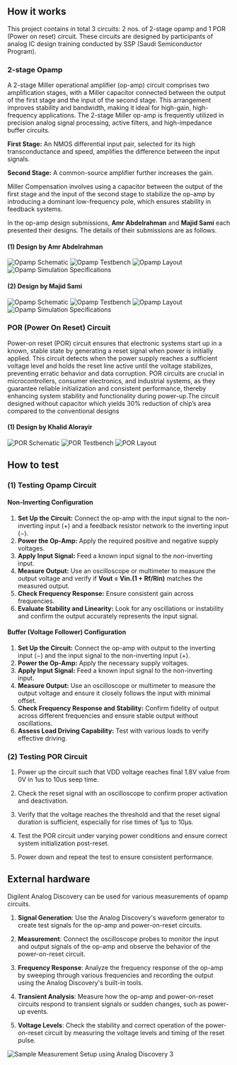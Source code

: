 <!---

This file is used to generate your project datasheet. Please fill in the information below and delete any unused
sections.

You can also include images in this folder and reference them in the markdown. Each image must be less than
512 kb in size, and the combined size of all images must be less than 1 MB.
-->

## How it works

This project contains in total 3 circuits: 2 nos. of 2-stage opamp and 1 POR (Power on reset) circuit. These circuits are  designed by participants of analog IC design training conducted by SSP (Saudi Semiconductor Program). 

### 2-stage Opamp

A 2-stage Miller operational amplifier (op-amp) circuit comprises two amplification stages, with a Miller capacitor connected between the output of the first stage and the input of the second stage. This arrangement improves stability and bandwidth, making it ideal for high-gain, high-frequency applications. The 2-stage Miller op-amp is frequently utilized in precision analog signal processing, active filters, and high-impedance buffer circuits.

**First Stage:** An NMOS differential input pair, selected for its high transconductance and speed, amplifies the difference between the input signals.

**Second Stage:** A common-source amplifier further increases the gain.

Miller Compensation involves using a capacitor between the output of the first stage and the input of the second stage to stabilize the op-amp by introducing a dominant low-frequency pole, which ensures stability in feedback systems.

In the op-amp design submissions, **Amr Abdelrahman** and **Majid Sami** each presented their designs. The details of their submissions are as follows.

#### (1) Design by Amr Abdelrahman

![Opamp Schematic](pic_opamp_sch.png)
![Opamp Testbench](pic_opamp_testbench.png)
![Opamp Layout](pic_opamp_layout.png)
![Opamp Simulation Specifications](pic_opamp_Specs.png)

#### (2) Design by Majid Sami

![Opamp Schematic](pic1_opamp_sch.png)
![Opamp Testbench](pic1_opamp_testbench.png)
![Opamp Layout](pic1_opamp_layout.png)
![Opamp Simulation Specifications](pic1_opamp_specs.png)

### POR (Power On Reset) Circuit
Power-on reset (POR) circuit ensures that electronic systems start up in a known, stable state by generating a reset signal when power is initially applied. This circuit detects when the power supply reaches a sufficient voltage level and holds the reset line active until the voltage stabilizes, preventing erratic behavior and data corruption. POR circuits are crucial in microcontrollers, consumer electronics, and industrial systems, as they guarantee reliable initialization and consistent performance, thereby enhancing system stability and functionality during power-up.The circuit designed without capacitor which yields 30% reduction of chip’s area compared to the conventional designs

#### (1) Design by Khalid Alorayir
![POR Schematic](pic_por_sch.png)
![POR Testbench](pic_por_testbench.png)
![POR Layout](pic_por_lay.png)



## How to test

### (1) Testing Opamp Circuit

#### Non-Inverting Configuration

1. **Set Up the Circuit:** Connect the op-amp with the input signal to the non-inverting input (+) and a feedback resistor network to the inverting input (−).
2. **Power the Op-Amp:** Apply the required positive and negative supply voltages.
3. **Apply Input Signal:** Feed a known input signal to the non-inverting input.
4. **Measure Output:** Use an oscilloscope or multimeter to measure the output voltage and verify if **Vout = Vin.(1 + Rf/Rin)** matches the measured output.
5. **Check Frequency Response:** Ensure consistent gain across frequencies.
6. **Evaluate Stability and Linearity:** Look for any oscillations or instability and confirm the output accurately represents the input signal.

#### Buffer (Voltage Follower) Configuration

1. **Set Up the Circuit:** Connect the op-amp with output to the inverting input (−) and the input signal to the non-inverting input (+).
2. **Power the Op-Amp:** Apply the necessary supply voltages.
3. **Apply Input Signal:** Feed a known input signal to the non-inverting input.
4. **Measure Output:** Use an oscilloscope or multimeter to measure the output voltage and ensure it closely follows the input with minimal offset.
5. **Check Frequency Response and Stability:** Confirm fidelity of output across different frequencies and ensure stable output without oscillations.
6. **Assess Load Driving Capability:** Test with various loads to verify effective driving.


### (2) Testing POR Circuit

1. Power up the circuit such that VDD voltage reaches final 1.8V value from 0V in 1us to 10us seep time.

2. Check the reset signal with an oscilloscope to confirm proper activation and deactivation.

3. Verify that the voltage reaches the threshold and that the reset signal duration is sufficient, especially for rise times of 1µs to 10µs.

4. Test the POR circuit under varying power conditions and ensure correct system initialization post-reset.

5. Power down and repeat the test to ensure consistent performance.

## External hardware

Digilent Analog Discovery can be used for various measurements of opamp circuits. 

1. **Signal Generation**: Use the Analog Discovery's waveform generator to create test signals for the op-amp and power-on-reset circuits.

2. **Measurement**: Connect the oscilloscope probes to monitor the input and output signals of the op-amp and observe the behavior of the power-on-reset circuit.

3. **Frequency Response**: Analyze the frequency response of the op-amp by sweeping through various frequencies and recording the output using the Analog Discovery's built-in tools.

4. **Transient Analysis**: Measure how the op-amp and power-on-reset circuits respond to transient signals or sudden changes, such as power-up events.

5. **Voltage Levels**: Check the stability and correct operation of the power-on-reset circuit by measuring the voltage levels and timing of the reset pulse.

![Sample Measurement Setup using Analog Discovery 3](pic_analog_discovery.jpeg)